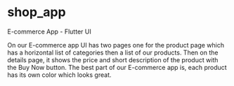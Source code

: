 # shop_app

E-commerce App - Flutter UI

On our E-commerce app UI has two pages one for the product page which has a horizontal list of categories then a list of our products. Then on the details page, it shows the price and short description of the product with the Buy Now button. The best part of our E-commerce app is, each product has its own color which looks great.
